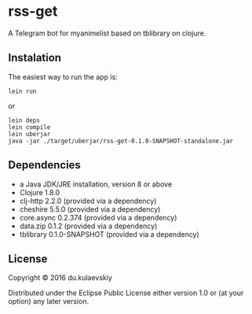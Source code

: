 # rss-get

A Telegram bot for myanimelist based on tblibrary on clojure.

## Instalation
The easiest way to run the app is:

```
lein run
```

or

```
lein deps
lein compile
lein uberjar 
java -jar ./target/uberjar/rss-get-0.1.0-SNAPSHOT-standalone.jar
```

## Dependencies

- a Java JDK/JRE installation, version 8 or above
- Clojure 1.8.0
- clj-http 2.2.0 (provided via a dependency)
- cheshire 5.5.0 (provided via a dependency)
- core.async 0.2.374 (provided via a dependency)
- data.zip 0.1.2 (provided via a dependency)
- tblibrary 0.1.0-SNAPSHOT (provided via a dependency)

## License

Copyright © 2016 du.kulaevskiy

Distributed under the Eclipse Public License either version 1.0 or (at
your option) any later version.
